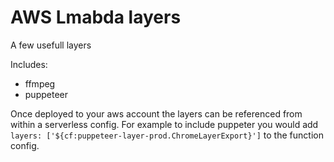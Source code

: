 # AWS Lmabda layers

A few usefull layers

Includes:

- ffmpeg
- puppeteer

Once deployed to your aws account the layers can be referenced from within a serverless config. For example to include puppeter you would add `layers: ['${cf:puppeteer-layer-prod.ChromeLayerExport}']` to the function config.
